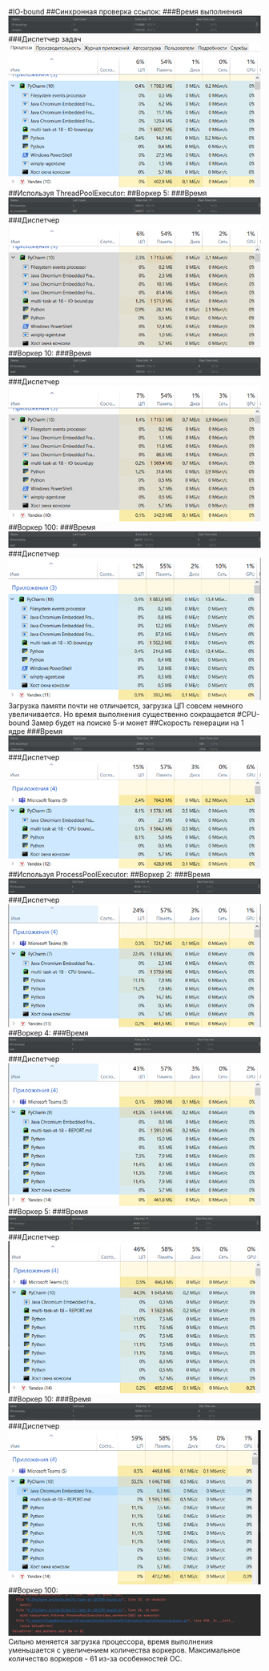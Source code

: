 #IO-bound
##Синхронная проверка ссылок:
###Время выполнения
![img.png](Screens/io_time1.png)
###Диспетчер задач
![img.png](Screens/io_tm1.png)
##Используя ThreadPoolExecutor:
##Воркер 5:
###Время
![img.png](Screens/io_time2.png)
###Диспетчер
![img.png](Screens/io_tm2.png)
##Воркер 10:
###Время
![img.png](Screens/io_time3.png)
###Диспетчер
![img.png](Screens/io_tm3.png)
##Воркер 100:
###Время 
![img.png](Screens/io_time4.png)
###Диспетчер
![img.png](Screens/io_tm4.png)
Загрузка памяти почти не отличается, загрузка ЦП совсем немного увеличивается. Но время выполнения существенно сокращается
#CPU-bound
Замер будет на поиске 5-и монет
##Скорость генерации на 1 ядре
###Время
![img.png](Screens/cpu_time1.png)
###Диспетчер
![img.png](Screens/cpu_tm1.png)
##Используя ProcessPoolExecutor:
##Воркер 2:
###Время
![img.png](Screens/cpu_time2.png)
###Диспетчер
![img.png](Screens/cpu_tm2.png)
##Воркер 4:
###Время
![img.png](Screens/cpu_time3.png)
###Диспетчер
![img.png](Screens/cpu_tm3.png)
##Воркер 5:
###Время
![img.png](Screens/cpu_time4.png)
###Диспетчер
![img.png](Screens/cpu_tm4.png)
##Воркер 10:
###Время
![img.png](Screens/cpu_time5.png)
###Диспетчер
![img.png](Screens/cpu_tm5.png)
##Воркер 100:
![img.png](Screens/cpu_time6.png)
Сильно меняется загрузка процессора, время выполнения уменьшается с увеличением количества воркеров. Максимальное количество воркеров - 61 из-за особенностей ОС. 